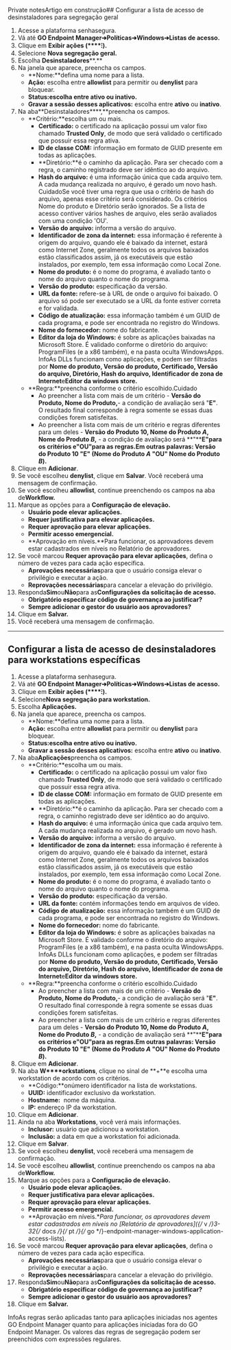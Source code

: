 Private notesArtigo em construção## Configurar a lista de acesso de desinstaladores para segregação geral

1. Acesse a plataforma senhasegura.
2. Vá até **GO Endpoint Manager➔Políticas➔Windows➔Listas de acesso.**
3. Clique em **Exibir ações (****⁝).**
4. Selecione **Nova segregação geral.**
5. Escolha **Desinstaladores****.**
6. Na janela que aparece, preencha os campos.
	* **Nome:**defina uma nome para a lista.
	* **Ação:** escolha entre **allowlist** para permitir ou **denylist** para bloquear.
	* **Status:**escolha entre **ativo** ou **inativo****.**
	* **Gravar a sessão desses aplicativos:** escolha entre **ativo** ou **inativo**.
7. Na aba**Desinstaladores****,**preencha os campos.
	* **Critério:**escolha um ou mais.
		+ **Certificado:** o certificado na aplicação possui um valor fixo chamado **Trusted Only**, de modo que será validado o certificado que possuir essa regra ativa.
		+ **ID de classe COM:** informação em formato de GUID presente em todas as aplicações.
		+ **Diretório:**é o caminho da aplicação. Para ser checado com a regra, o caminho registrado deve ser idêntico ao do arquivo.
		+ **Hash do arquivo:** é uma informação única que cada arquivo tem. A cada mudança realizada no arquivo, é gerado um novo hash.  
		CuidadoSe você tiver uma regra que usa o critério de hash do arquivo, apenas esse critério será considerado. Os critérios Nome do produto e Diretório serão ignorados. Se a lista de acesso contiver vários hashes de arquivo, eles serão avaliados com uma condição 'OU'.
		+ **Versão do arquivo:** informa a versão do arquivo.
		+ **Identificador de zona da internet:** essa informação é referente à origem do arquivo, quando ele é baixado da internet, estará como Internet Zone, geralmente todos os arquivos baixados estão classificados assim, já os executáveis que estão instalados, por exemplo, tem essa informação como Local Zone.
		+ **Nome do produto:** é o nome do programa, é avaliado tanto o nome do arquivo quanto o nome do programa.
		+ **Versão do produto:** especificação da versão.
		+ **URL da fonte:** refere\-se à URL de onde o arquivo foi baixado. O arquivo só pode ser executado se a URL da fonte estiver correta e for validada.
		+ **Código de atualização:** essa informação também é um GUID de cada programa, e pode ser encontrada no registro do Windows.
		+ **Nome do fornecedor:** nome do fabricante.
		+ **Editor da loja do Windows:** é sobre as aplicações baixadas na Microsoft Store. É validado conforme o diretório do arquivo: ProgramFiles (e a x86 também), e na pasta oculta WindowsApps.  
		InfoAs DLLs funcionam como aplicações, e podem ser filtradas por **Nome do produto, Versão do produto, Certificado, Versão do arquivo, Diretório, Hash do arquivo, Identificador de zona de Internet**e**Editor da windows store.**
	* **Regra:**preencha conforme o critério escolhido.Cuidado
		+ Ao preencher a lista com mais de um critério \- **Versão do Produto, Nome do Produto,**\- a condição de avaliação será "**E"**. O resultado final corresponde à regra somente se essas duas condições forem satisfeitas.
		+ Ao preencher a lista com mais de um critério e regras diferentes para um deles \- **Versão do Produto 10, Nome do Produto *A*, Nome do Produto *B*,** \- a condição de avaliação será **"****E"**para os critérios e**"OU"**para as regras**.**Em outras palavras**: Versão do Produto 10 "E" (Nome do Produto *A* "OU" Nome do Produto *B*).**
8. Clique em **Adicionar**.
9. Se você escolheu **denylist**, clique em **Salvar**. Você receberá uma mensagem de confirmação.
10. Se você escolheu **allowlist**, continue preenchendo os campos na aba de**Workflow.**
11. Marque as opções para a **Configuração de elevação.**
	* **Usuário pode elevar aplicações.**
	* **Requer justificativa para elevar aplicações.**
	* **Requer aprovação para elevar aplicações.**
	* **Permitir acesso emergencial.**
	* **Aprovação em níveis.**Para funcionar, os aprovadores devem estar cadastrados em níveis no Relatório de aprovadores.
12. Se você marcou **Requer aprovação para elevar aplicações**, defina o número de vezes para cada ação específica.
	* **Aprovações necessárias**para que o usuário consiga elevar o privilégio e executar a ação.
	* **Reprovações necessárias**para cancelar a elevação do privilégio.
13. Responda**Sim**ou**Não**para as**Configurações da solicitação de acesso.**
	* **Obrigatório especificar código de governança ao justificar?**
	* **Sempre adicionar o gestor do usuário aos aprovadores?**
14. Clique em **Salvar.**
15. Você receberá uma mensagem de confirmação.



---

## Configurar a lista de acesso de desinstaladores para workstations específicas

1. Acesse a plataforma senhasegura.
2. Vá até **GO Endpoint Manager➔Políticas➔Windows➔Listas de acesso.**
3. Clique em **Exibir ações (****⁝).**
4. Selecione**Nova segregação para workstation.**
5. Escolha **Aplicações.**
6. Na janela que aparece, preencha os campos.
	* **Nome:**defina uma nome para a lista.
	* **Ação:** escolha entre **allowlist** para permitir ou **denylist** para bloquear.
	* **Status:**escolha entre **ativo** ou **inativo****.**
	* **Gravar a sessão desses aplicativos:** escolha entre **ativo** ou **inativo**.
7. Na aba**Aplicações**preencha os campos.
	* **Critério:**escolha um ou mais.
		+ **Certificado:** o certificado na aplicação possui um valor fixo chamado **Trusted Only**, de modo que será validado o certificado que possuir essa regra ativa.
		+ **ID de classe COM:** informação em formato de GUID presente em todas as aplicações.
		+ **Diretório:**é o caminho da aplicação. Para ser checado com a regra, o caminho registrado deve ser idêntico ao do arquivo.
		+ **Hash do arquivo:** é uma informação única que cada arquivo tem. A cada mudança realizada no arquivo, é gerado um novo hash.
		+ **Versão do arquivo:** informa a versão do arquivo.
		+ **Identificador de zona da internet:** essa informação é referente à origem do arquivo, quando ele é baixado da internet, estará como Internet Zone, geralmente todos os arquivos baixados estão classificados assim, já os executáveis que estão instalados, por exemplo, tem essa informação como Local Zone.
		+ **Nome do produto:** é o nome do programa, é avaliado tanto o nome do arquivo quanto o nome do programa.
		+ **Versão do produto:** especificação da versão.
		+ **URL da fonte:** contém informações tendo em arquivos de vídeo.
		+ **Código de atualização:** essa informação também é um GUID de cada programa, e pode ser encontrada no registro do Windows.
		+ **Nome do fornecedor:** nome do fabricante.
		+ **Editor da loja do Windows:** é sobre as aplicações baixadas na Microsoft Store. É validado conforme o diretório do arquivo: ProgramFiles (e a x86 também), e na pasta oculta WindowsApps.  
		InfoAs DLLs funcionam como aplicações, e podem ser filtradas por **Nome do produto, Versão do produto, Certificado, Versão do arquivo, Diretório, Hash do arquivo, Identificador de zona de Internet**e**Editor da windows store.**
	* **Regra:**preencha conforme o critério escolhido.Cuidado
		+ Ao preencher a lista com mais de um critério \- **Versão do Produto, Nome do Produto,**\- a condição de avaliação será "**E"**. O resultado final corresponde à regra somente se essas duas condições forem satisfeitas.
		+ Ao preencher a lista com mais de um critério e regras diferentes para um deles \- **Versão do Produto 10, Nome do Produto *A*, Nome do Produto *B*,** \- a condição de avaliação será **"****E"**para os critérios e**"OU"**para as regras**.**Em outras palavras**: Versão do Produto 10 "E" (Nome do Produto *A* "OU" Nome do Produto *B*).**
8. Clique em **Adicionar**.
9. Na aba **W****orkstations**, clique no sinal de **\+**e escolha uma workstation de acordo com os critérios.
	* **Código:**onúmero identificador na lista de workstations.
	* **UUID:** identificador exclusivo da workstation.
	* **Hostname:**  nome da máquina.
	* **IP:** endereço IP da workstation.
10. Clique em **Adicionar**.
11. Ainda na aba **Workstations**, você verá mais informações.
	* **Inclusor:** usuário que adicionou a workstation.
	* **Inclusão:** a data em que a workstation foi adicionada.
12. Clique em **Salvar**.
13. Se você escolheu **denylist**, você receberá uma mensagem de confirmação.
14. Se você escolheu **allowlist**, continue preenchendo os campos na aba de**Workflow.**
15. Marque as opções para a **Configuração de elevação.**
	* **Usuário pode elevar aplicações.**
	* **Requer justificativa para elevar aplicações.**
	* **Requer aprovação para elevar aplicações.**
	* **Permitir acesso emergencial.**
	* **Aprovação em níveis.**Para funcionar, os aprovadores devem estar cadastrados em níveis no [Relatório de aprovadores]({/* v */}3-32{/* docs */}{/* pt */}{/* go */}-endpoint-manager-windows-application-access-lists).
16. Se você marcou **Requer aprovação para elevar aplicações**, defina o número de vezes para cada ação específica.
	* **Aprovações necessárias**para que o usuário consiga elevar o privilégio e executar a ação.
	* **Reprovações necessárias**para cancelar a elevação do privilégio.
17. Responda**Sim**ou**Não**para as**Configurações da solicitação de acesso.**
	* **Obrigatório especificar código de governança ao justificar?**
	* **Sempre adicionar o gestor do usuário aos aprovadores?**
18. Clique em **Salvar.**

InfoAs regras serão aplicadas tanto para aplicações iniciadas nos agentes GO Endpoint Manager quanto para aplicações iniciadas fora do GO Endpoint Manager. Os valores das regras de segregação podem ser preenchidos com expressões regulares.  
  


  


